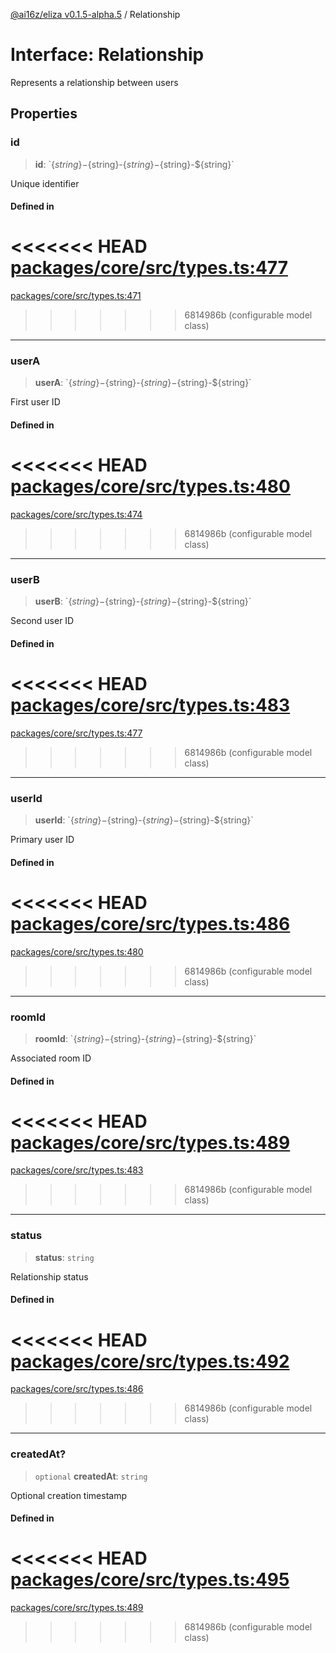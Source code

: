 [@ai16z/eliza v0.1.5-alpha.5](../index.md) / Relationship

# Interface: Relationship

Represents a relationship between users

## Properties

### id

> **id**: \`$\{string\}-$\{string\}-$\{string\}-$\{string\}-$\{string\}\`

Unique identifier

#### Defined in

<<<<<<< HEAD
[packages/core/src/types.ts:477](https://github.com/ai16z/eliza/blob/main/packages/core/src/types.ts#L477)
=======
[packages/core/src/types.ts:471](https://github.com/ai16z/eliza/blob/main/packages/core/src/types.ts#L471)
>>>>>>> 6814986b (configurable model class)

***

### userA

> **userA**: \`$\{string\}-$\{string\}-$\{string\}-$\{string\}-$\{string\}\`

First user ID

#### Defined in

<<<<<<< HEAD
[packages/core/src/types.ts:480](https://github.com/ai16z/eliza/blob/main/packages/core/src/types.ts#L480)
=======
[packages/core/src/types.ts:474](https://github.com/ai16z/eliza/blob/main/packages/core/src/types.ts#L474)
>>>>>>> 6814986b (configurable model class)

***

### userB

> **userB**: \`$\{string\}-$\{string\}-$\{string\}-$\{string\}-$\{string\}\`

Second user ID

#### Defined in

<<<<<<< HEAD
[packages/core/src/types.ts:483](https://github.com/ai16z/eliza/blob/main/packages/core/src/types.ts#L483)
=======
[packages/core/src/types.ts:477](https://github.com/ai16z/eliza/blob/main/packages/core/src/types.ts#L477)
>>>>>>> 6814986b (configurable model class)

***

### userId

> **userId**: \`$\{string\}-$\{string\}-$\{string\}-$\{string\}-$\{string\}\`

Primary user ID

#### Defined in

<<<<<<< HEAD
[packages/core/src/types.ts:486](https://github.com/ai16z/eliza/blob/main/packages/core/src/types.ts#L486)
=======
[packages/core/src/types.ts:480](https://github.com/ai16z/eliza/blob/main/packages/core/src/types.ts#L480)
>>>>>>> 6814986b (configurable model class)

***

### roomId

> **roomId**: \`$\{string\}-$\{string\}-$\{string\}-$\{string\}-$\{string\}\`

Associated room ID

#### Defined in

<<<<<<< HEAD
[packages/core/src/types.ts:489](https://github.com/ai16z/eliza/blob/main/packages/core/src/types.ts#L489)
=======
[packages/core/src/types.ts:483](https://github.com/ai16z/eliza/blob/main/packages/core/src/types.ts#L483)
>>>>>>> 6814986b (configurable model class)

***

### status

> **status**: `string`

Relationship status

#### Defined in

<<<<<<< HEAD
[packages/core/src/types.ts:492](https://github.com/ai16z/eliza/blob/main/packages/core/src/types.ts#L492)
=======
[packages/core/src/types.ts:486](https://github.com/ai16z/eliza/blob/main/packages/core/src/types.ts#L486)
>>>>>>> 6814986b (configurable model class)

***

### createdAt?

> `optional` **createdAt**: `string`

Optional creation timestamp

#### Defined in

<<<<<<< HEAD
[packages/core/src/types.ts:495](https://github.com/ai16z/eliza/blob/main/packages/core/src/types.ts#L495)
=======
[packages/core/src/types.ts:489](https://github.com/ai16z/eliza/blob/main/packages/core/src/types.ts#L489)
>>>>>>> 6814986b (configurable model class)
